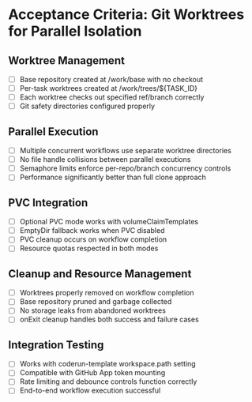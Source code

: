# Acceptance Criteria: Git Worktrees for Parallel Isolation

## Worktree Management
- [ ] Base repository created at /work/base with no checkout
- [ ] Per-task worktrees created at /work/trees/${TASK_ID}
- [ ] Each worktree checks out specified ref/branch correctly
- [ ] Git safety directories configured properly

## Parallel Execution
- [ ] Multiple concurrent workflows use separate worktree directories
- [ ] No file handle collisions between parallel executions
- [ ] Semaphore limits enforce per-repo/branch concurrency controls
- [ ] Performance significantly better than full clone approach

## PVC Integration
- [ ] Optional PVC mode works with volumeClaimTemplates
- [ ] EmptyDir fallback works when PVC disabled
- [ ] PVC cleanup occurs on workflow completion
- [ ] Resource quotas respected in both modes

## Cleanup and Resource Management
- [ ] Worktrees properly removed on workflow completion
- [ ] Base repository pruned and garbage collected
- [ ] No storage leaks from abandoned worktrees
- [ ] onExit cleanup handles both success and failure cases

## Integration Testing
- [ ] Works with coderun-template workspace.path setting
- [ ] Compatible with GitHub App token mounting
- [ ] Rate limiting and debounce controls function correctly
- [ ] End-to-end workflow execution successful